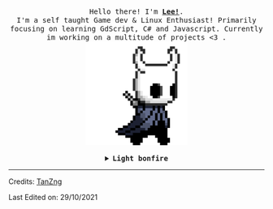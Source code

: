 <p align="center">
  <br>
  <samp>
    Hello there! I'm <b><a rel="nofollow noopener noreferrer" target="_blank" href="https://projectsafehaven.net">Lee!</a></b>.
    <br>I'm a self taught Game dev & Linux Enthusiast! Primarily focusing on learning GdScript, C# and Javascript. Currently im working on a multitude of projects <3 .<br>

</samp>

  <img src="https://raw.githubusercontent.com/TanZng/TanZng/master/assets/hollor_knight3.gif" width="200"/>

</p>


<details align="center">

<summary> <b> <samp> Light bonfire </samp></b></summary>
<samp>
 <b><h2 style="color: #fc6203">B O N F I R E &nbsp; L I T !</h2> </b>

<img src="https://raw.githubusercontent.com/TanZng/TanZng/master/assets/bonefire.gif" width="200"/>

Current Project: <a href="">Loki was here.</a>

<p align="center">
  <!---<a rel="nofollow noopener noreferrer" target="_blank" href="https://www.linkedin.com/in/tania-r-zuniga/">
  <img src="https://raw.githubusercontent.com/TanZng/TanZng/master/assets/linkedin.png" width="30px" alt="LinkedIn"></a> --->
  &nbsp; 
  &nbsp;
  <a rel="nofollow noopener noreferrer" target="_blank" href="https://twitter.com/TheRealLoneLee">
  <img src="https://raw.githubusercontent.com/TanZng/TanZng/master/assets/twitter.png" width="30px" alt="Twitter"></a>
  &nbsp; 
  &nbsp;
  <a rel="nofollow noopener noreferrer" target="_blank" href="https://www.youtube.com/channel/UCoNVHeY616vfZYgGhJzCIIA">
  <img src="https://raw.githubusercontent.com/TanZng/TanZng/master/assets/youtube.png" width="30px" alt="YouTube"></a>
  &nbsp;
  &nbsp;
  <a rel="nofollow noopener noreferrer" target="_blank" href="https://www.twitch.tv/tehreallonelee">
  <img src="https://banner2.cleanpng.com/20180408/pcq/kisspng-twitch-logo-streaming-media-computer-icons-gambit-5aca5ff060fbd8.0208805115232122723973.jpg" width="23px" alt="Secret"></a>
</p> 


</samp>
</details>

----
Credits: [TanZng](https://github.com/TanZng)

Last Edited on: 29/10/2021
